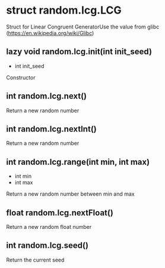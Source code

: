 # struct random.lcg.LCG
Struct for Linear Congruent GeneratorUse the value from glibc (https://en.wikipedia.org/wiki/Glibc)

## lazy void random.lcg.__init__(int init_seed)
- int init_seed

Constructor

## int random.lcg.next()
Return a new random number

## int random.lcg.nextInt()
Return a new random number

## int random.lcg.range(int min, int max)
- int min
- int max

Return a new random number between min and max

## float random.lcg.nextFloat()
Return a new random float number

## int random.lcg.seed()
Return the current seed





